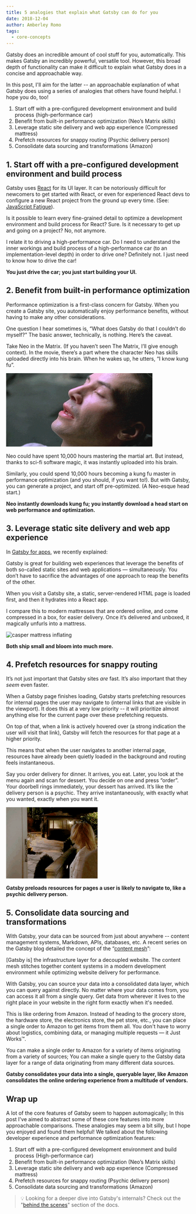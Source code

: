 ```yaml
---
title: 5 analogies that explain what Gatsby can do for you
date: 2018-12-04
author: Amberley Romo
tags:
  - core-concepts
---
```


Gatsby does an incredible amount of cool stuff for you, automatically. This makes Gatsby an incredibly powerful, versatile tool. However, this broad depth of functionality can make it difficult to explain what Gatsby does in a concise and approachable way.

In this post, I'll aim for the latter -- an approachable explanation of what Gatsby does using a series of analogies that others have found helpful. I hope you do, too!

1. Start off with a pre-configured development environment and build process (high-performance car)
2. Benefit from built-in performance optimization (Neo’s Matrix skills)
3. Leverage static site delivery and web app experience (Compressed mattress)
4. Prefetch resources for snappy routing (Psychic delivery person)
5. Consolidate data sourcing and transformations (Amazon)

## 1. Start off with a pre-configured development environment and build process

Gatsby uses [React](https://reactjs.org/) for its UI layer. It can be notoriously difficult for newcomers to get started with React, or even for experienced React devs to configure a new React project from the ground up every time. (See: [JavaScript Fatigue](https://medium.com/@ericclemmons/javascript-fatigue-48d4011b6fc4)).

Is it possible to learn every fine-grained detail to optimize a development environment and build process for React? Sure. Is it necessary to get up and going on a project? No, not anymore.

I relate it to driving a high-performance car. Do I need to understand the inner workings and build process of a high-performance car (to an implementation-level depth) in order to drive one? Definitely not. I just need to know how to drive the car!

**You just drive the car; you just start building your UI.**

## 2. Benefit from built-in performance optimization

Performance optimization is a first-class concern for Gatsby. When you create a Gatsby site, you automatically enjoy performance benefits, without having to make any other considerations.

One question I hear sometimes is, “What does Gatsby do that I couldn’t do myself?” The basic answer, technically, is nothing. Here’s the caveat.

Take Neo in the Matrix. (If you haven’t seen The Matrix, I’ll give enough context). In the movie, there’s a part where the character Neo has skills uploaded directly into his brain. When he wakes up, he utters, “I know kung fu”.

![Neo knows kung fu](./images/neo-kung-fu.gif)

Neo could have spent 10,000 hours mastering the martial art. But instead, thanks to sci-fi software magic, it was instantly uploaded into his brain.

Similarly, you could spend 10,000 hours becoming a kung fu master in performance optimization (and you should, if you want to!). But with Gatsby, you can generate a project, and start off pre-optimized. (A Neo-esque head start.)

**Neo instantly downloads kung fu; you instantly download a head start on web performance and optimization.**

## 3. Leverage static site delivery and web app experience

In [Gatsby for apps](/blog/2018-11-07-gatsby-for-apps/), we recently explained:

<Pullquote citation="Dustin Schau"> Gatsby is great for building web experiences that leverage the benefits of both so-called static sites and web applications — simultaneously. You don’t have to sacrifice the advantages of one approach to reap the benefits of the other. </Pullquote>

When you visit a Gatsby site, a static, server-rendered HTML page is loaded first, and then it hydrates into a React app.

I compare this to modern mattresses that are ordered online, and come compressed in a box, for easier delivery. Once it’s delivered and unboxed, it magically unfurls into a mattress.

![casper mattress inflating](./images/casper-unboxing.gif)

**Both ship small and bloom into much more.**

## 4. Prefetch resources for snappy routing

It’s not just important that Gatsby sites *are* fast. It’s also important that they *seem* even faster.

When a Gatsby page finishes loading, Gatsby starts prefetching resources for internal pages the user may navigate to (internal links that are visible in the viewport). It does this at a very low priority -- it will prioritize almost anything else for the current page over these prefetching requests.

On top of that, when a link is actively hovered over (a strong indication the user will visit that link), Gatsby will fetch the resources for that page at a higher priority.

This means that when the user navigates to another internal page, resources have already been quietly loaded in the background and routing feels instantaneous.

Say you order delivery for dinner. It arrives, you eat. Later, you look at the menu again and scan for dessert. You decide on one and press “order”. Your doorbell rings immediately, your dessert has arrived. It’s like the delivery person is a psychic. They arrive instantaneously, with exactly what you wanted, exactly when you want it.

![the flash delivering pizza](./images/the-flash-pizza.gif)

**Gatsby preloads resources for pages a user is likely to navigate to, like a psychic delivery person.**

## 5. Consolidate data sourcing and transformations

With Gatsby, your data can be sourced from just about anywhere -- content management systems, Markdown, APIs, databases, etc. A recent series on the Gatsby blog detailed the concept of the “[content mesh](/blog/2018-10-04-journey-to-the-content-mesh/)”:

<Pullquote> [Gatsby is] the infrastructure layer for a decoupled website. The content mesh stitches together content systems in a modern development environment while optimizing website delivery for performance. </Pullquote>

With Gatsby, you can source your data into a consolidated data layer, which you can query against directly. No matter where your data comes from, you can access it all from a single query. Get data from wherever it lives to the right place in your website in the right form exactly when it's needed.

This is like ordering from Amazon. Instead of heading to the grocery store, the hardware store, the electronics store, the pet store, etc., you can place a single order to Amazon to get items from them all. You don't have to worry about logistics, combining data, or managing multiple requests — it Just Works™.

You can make a single order to Amazon for a variety of items originating from a variety of sources; You can make a single query to the Gatsby data layer for a range of data originating from many different data sources.

**Gatsby consolidates your data into a single, queryable layer, like Amazon consolidates the online ordering experience from a multitude of vendors.**

## Wrap up

A lot of the core features of Gatsby seem to happen automagically; In this post I've aimed to abstract some of these core features into more approachable comparisons. These analogies may seem a bit silly, but I hope you enjoyed and found them helpful! We talked about the following developer experience and performance optimization features:

1. Start off with a pre-configured development environment and build process (High-performance car)
2. Benefit from built-in performance optimization (Neo’s Matrix skills)
3. Leverage static site delivery and web app experience (Compressed mattress)
4. Prefetch resources for snappy routing (Psychic delivery person)
5. Consolidate data sourcing and transformations (Amazon)

> 💡 Looking for a deeper dive into Gatsby's internals? Check out the "[behind the scenes](/docs/behind-the-scenes/)" section of the docs.